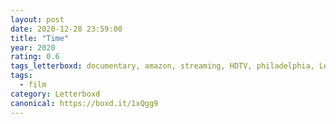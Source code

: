 ```yaml
---
layout: post 
date: 2020-12-28 23:59:00
title: "Time"
year: 2020
rating: 0.6
tags_letterboxd: documentary, amazon, streaming, HDTV, philadelphia, Leah
tags:
  - film
category: Letterboxd
canonical: https://boxd.it/1xQgg9
---
```


